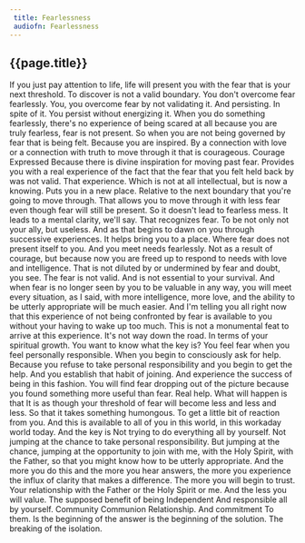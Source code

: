 ```yaml
---
 title: Fearlessness
 audiofn: Fearlessness
---
```


## {{page.title}}

If you just pay attention to life, life will present you with the fear
that is your next threshold. To discover is not a valid boundary. You
don't overcome fear fearlessly. You, you overcome fear by not validating
it. And persisting. In spite of it. You persist without energizing it.
When you do something fearlessly, there's no experience of being scared
at all because you are truly fearless, fear is not present. So when you
are not being governed by fear that is being felt. Because you are
inspired. By a connection with love or a connection with truth to move
through it that is courageous. Courage Expressed Because there is divine
inspiration for moving past fear. Provides you with a real experience of
the fact that the fear that you felt held back by was not valid. That
experience. Which is not at all intellectual, but is now a knowing. Puts
you in a new place. Relative to the next boundary that you're going to
move through. That allows you to move through it with less fear even
though fear will still be present. So it doesn't lead to fearless mess.
It leads to a mental clarity, we'll say. That recognizes fear. To be not
only not your ally, but useless. And as that begins to dawn on you
through successive experiences. It helps bring you to a place. Where
fear does not present itself to you. And you meet needs fearlessly. Not
as a result of courage, but because now you are freed up to respond to
needs with love and intelligence. That is not diluted by or undermined
by fear and doubt, you see. The fear is not valid. And is not essential
to your survival. And when fear is no longer seen by you to be valuable
in any way, you will meet every situation, as I said, with more
intelligence, more love, and the ability to be utterly appropriate will
be much easier. And I'm telling you all right now that this experience
of not being confronted by fear is available to you without your having
to wake up too much. This is not a monumental feat to arrive at this
experience. It's not way down the road. In terms of your spiritual
growth. You want to know what the key is? You feel fear when you feel
personally responsible. When you begin to consciously ask for help.
Because you refuse to take personal responsibility and you begin to get
the help. And you establish that habit of joining. And experience the
success of being in this fashion. You will find fear dropping out of the
picture because you found something more useful than fear. Real help.
What will happen is that It is as though your threshold of fear will
become less and less and less. So that it takes something humongous. To
get a little bit of reaction from you. And this is available to all of
you in this world, in this workaday world today. And the key is Not
trying to do everything all by yourself. Not jumping at the chance to
take personal responsibility. But jumping at the chance, jumping at the
opportunity to join with me, with the Holy Spirit, with the Father, so
that you might know how to be utterly appropriate. And the more you do
this and the more you hear answers, the more you experience the influx
of clarity that makes a difference. The more you will begin to trust.
Your relationship with the Father or the Holy Spirit or me. And the less
you will value. The supposed benefit of being Independent And
responsible all by yourself. Community Communion Relationship. And
commitment To them. Is the beginning of the answer is the beginning of
the solution. The breaking of the isolation.

